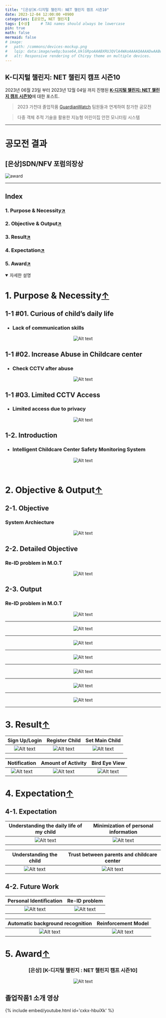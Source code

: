 ```yaml
---
title: "[은상]K-디지털 챌린지: NET 챌린지 캠프 시즌10"
date: 2023-12-04 12:00:00 +0900
categories: [공모전, NET 챌린지]
tags: [수상]     # TAG names should always be lowercase
pin: true
math: false
mermaid: false
# image:
#   path: /commons/devices-mockup.png
#   lqip: data:image/webp;base64,UklGRpoAAABXRUJQVlA4WAoAAAAQAAAADwAABwAAQUxQSDIAAAARL0AmbZurmr57yyIiqE8oiG0bejIYEQTgqiDA9vqnsUSI6H+oAERp2HZ65qP/VIAWAFZQOCBCAAAA8AEAnQEqEAAIAAVAfCWkAALp8sF8rgRgAP7o9FDvMCkMde9PK7euH5M1m6VWoDXf2FkP3BqV0ZYbO6NA/VFIAAAA
#   alt: Responsive rendering of Chirpy theme on multiple devices.
---
```


## K-디지털 챌린지: NET 챌린지 캠프 시즌10

2023년 06월 23일 부터 2023년 12월 04일 까지 진행된 [**K-디지털 챌린지: NET 챌린지 캠프 시즌10**](https://koren.kr/kor/Alram/contyView.asp?s=17&page=1)에 대한 포스트.
>2023 가천대 졸업작품 [GuardianWatch](https://github.com/sts07142/senior_project) 팀원들과 연계하여 참가한 공모전

>다중 객체 추적 기술을 활용한 지능형 어린이집 안전 모니터링 시스템

<hr>

# 공모전 결과
## [은상]SDN/NFV 포럼의장상

![award](https://github.com/sts07142/senior_project/blob/main/assets/image-31.png)

<hr>

<!-- #원본 영상1 / 가공영상1 -->
<!-- #원본 영상2 / 가공영상2 -->
<!-- #어플리케이션 시연 영상 -->

<!-- # GuardianWatch 소개
### 목차
1. 개발 목적 및 필요성
2. 개발 목표 및 수행 결과물
3. KOREN 연동 및 활용
4. 최종 결과물의 시험 및 검증
5. 기대효과 및 후속연구 -->

## Index
### 1. Purpose & Necessity[↗️](https://sts07142.github.io/posts/NET챌린지/#1-purpose--necessity)
### 2. Objective & Output[↗️](https://sts07142.github.io/posts/NET챌린지/#2-objective--output)
### 3. Result[↗️](https://sts07142.github.io/posts/NET챌린지/#3-result)
### 4. Expectation[↗️](https://sts07142.github.io/posts/NET챌린지/#4-expectation)
### 5. Award[↗️](https://sts07142.github.io/posts/NET챌린지/#5-award)


<details open>
<summary>자세한 설명</summary>

<!-- ### 1. 개발 목적 및 필요성
#### 개발 목적 및 필요성

#### 소개

### 2. 개발 목표 및 수행 결과물
#### 개발목표

#### 세부목표

#### 수행 결과물

### 3. KOREN 연동 및 활용
#### KOREN 연동 및 활용

#### KOREN 활용 시험/검증

### 4. 최종 결과물의 시험 및 검증
#### 최종 결과물의 시험/검증

#### 최종 결과물

### 5. 기대효과 및 후속연구
#### 기대효과

#### 후속연구

#### 유사 시스템과의 공통점

#### 유사 시스템과의 차별점 -->


# 1. Purpose & Necessity[↑](https://sts07142.github.io/posts/NET챌린지/#index)

## 1-1 #01. Curious of child’s daily life
* ### Lack of communication skills

<div align=center>

![Alt text](https://github.com/sts07142/senior_project/blob/main/assets/image-10.png)

</div>

## 1-1 #02. Increase Abuse in Childcare center
* ### Check CCTV after abuse

<div align=center>

![Alt text](https://github.com/sts07142/senior_project/blob/main/assets/image-11.png)

</div>

## 1-1 #03. Limited CCTV Access
* ### Limited access due to privacy 

<div align=center>

![Alt text](https://github.com/sts07142/senior_project/blob/main/assets/image-12.png)

</div>

## 1-2. Introduction
* ### Intelligent Childcare Center Safety Monitoring System

<div align=center>

![Alt text](https://github.com/sts07142/senior_project/blob/main/assets/image-6.png)

</div>

<br>

# 2. Objective & Output[↑](https://sts07142.github.io/posts/NET챌린지/#index)
## 2-1. Objective
### System Archiecture
<div align=center>

![Alt text](https://github.com/sts07142/senior_project/blob/main/assets/image-7.png)

</div>

## 2-2. Detailed Objective
### Re-ID problem in M.O.T
<div align=center>

![Alt text](https://github.com/sts07142/senior_project/blob/main/assets/image-8.png)

</div>

## 2-3. Output
### Re-ID problem in M.O.T
<div align=center>

![Alt text](https://github.com/sts07142/senior_project/blob/main/assets/image-9.png)

<hr>

![Alt text](https://github.com/sts07142/senior_project/blob/main/assets/image-13.png)

<hr>

![Alt text](https://github.com/sts07142/senior_project/blob/main/assets/image-14.png)

<hr>

![Alt text](https://github.com/sts07142/senior_project/blob/main/assets/image-15.png)

<hr>

![Alt text](https://github.com/sts07142/senior_project/blob/main/assets/image-16.png)

<hr>

![Alt text](https://github.com/sts07142/senior_project/blob/main/assets/image-17.png)

<hr>

![Alt text](https://github.com/sts07142/senior_project/blob/main/assets/image-18.png)

<hr>

</div>

# 3. Result[↑](https://sts07142.github.io/posts/NET챌린지/#index)

|  Sign Up/Login   |  Register Child     |  Set Main Child   |
|:----------------:|:-------------------:|:-----------------:|
|![Alt text](https://github.com/sts07142/senior_project/blob/main/assets/1.gif)|![Alt text](https://github.com/sts07142/senior_project/blob/main/assets/2.gif)   |![Alt text](https://github.com/sts07142/senior_project/blob/main/assets/3.gif )|
 

|  Notification    |  Amount of Activity |  Bird Eye View    |
|:----------------:|:-------------------:|:-----------------:|
|![Alt text](https://github.com/sts07142/senior_project/blob/main/assets/4.gif)|![Alt text](https://github.com/sts07142/senior_project/blob/main/assets/5.gif)   |![Alt text](https://github.com/sts07142/senior_project/blob/main/assets/6.gif) |

# 4. Expectation[↑](https://sts07142.github.io/posts/NET챌린지/#index)
## 4-1. Expectation

<div align=center>

|Understanding the daily life of my child|Minimization of personal information|
|:--------------------------------------:|:----------------------------------:|
|![Alt text](https://github.com/sts07142/senior_project/blob/main/assets/image-23.png)        |![Alt text](https://github.com/sts07142/senior_project/blob/main/assets/image-24.png)    |

|Understanding the child          |Trust between parents and childcare center|
|:-------------------------------:|:----------------------------------------:|
|![Alt text](https://github.com/sts07142/senior_project/blob/main/assets/image-25.png) |![Alt text](https://github.com/sts07142/senior_project/blob/main/assets/image-26.png)          |

</div>

## 4-2. Future Work

<div align=center>

|Personal Identification         |Re-ID problem                   |
|:------------------------------:|:------------------------------:|
|![Alt text](https://github.com/sts07142/senior_project/blob/main/assets/image-27.png)|![Alt text](https://github.com/sts07142/senior_project/blob/main/assets/image-28.png)|

|Automatic background recognition|Reinforcement Model             |
|:------------------------------:|:------------------------------:|
|![Alt text](https://github.com/sts07142/senior_project/blob/main/assets/image-29.png)|![Alt text](https://github.com/sts07142/senior_project/blob/main/assets/image-30.png)|

</div>

# 5. Award[↑](https://sts07142.github.io/posts/NET챌린지/#index)
<div align=center>

### [은상] [K-디지털 챌린지 : NET 챌린지 캠프 시즌10]
![Alt text](https://github.com/sts07142/senior_project/blob/main/assets/image-31.png)

</div>

</details>

## 졸업작품1 소개 영상
{% include embed/youtube.html id='cxkx-hbuiXk' %}